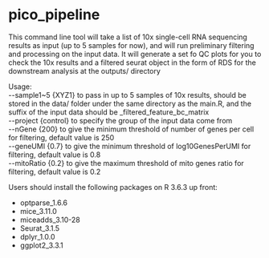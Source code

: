 # pico_pipeline
This command line tool will take a list of 10x single-cell RNA sequencing results as input (up to 5 samples for now), and will run preliminary filtering and processing on the input data. It will generate a set fo QC plots for you to check the 10x results and a filtered seurat object in the form of RDS for the downstream analysis at the outputs/ directory<br/>

Usage:<br/>
--sample1~5 {XYZ1} to pass in up to 5 samples of 10x results, should be stored in the data/ folder under the same directory as the main.R, and the suffix of the input data should be _filtered_feature_bc_matrix<br/>
--project {control} to specify the group of the input data come from<br/>
--nGene {200} to give the minimum threshold of number of genes per cell for filtering, default value is 250<br/>
--geneUMI {0.7} to give the minimum threshold of log10GenesPerUMI for filtering, default value is 0.8<br/>
--mitoRatio {0.2} to give the maximum threshold of mito genes ratio for filtering, default value is 0.2<br/>

Users should install the following packages on R 3.6.3 up front:<br/>
* optparse_1.6.6 
* mice_3.11.0
* miceadds_3.10-28
* Seurat_3.1.5
* dplyr_1.0.0
* ggplot2_3.3.1
